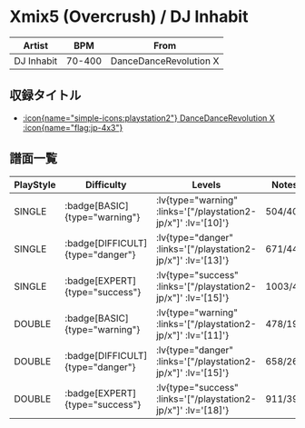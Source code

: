 # Xmix5 (Overcrush) / DJ Inhabit

|Artist|BPM|From|
|------|---|----|
|DJ Inhabit|70-400|DanceDanceRevolution X|

## 収録タイトル

- [ :icon{name="simple-icons:playstation2"} DanceDanceRevolution X :icon{name="flag:jp-4x3"} ](/playstation2-jp/x)

## 譜面一覧

|PlayStyle|Difficulty|Levels|Notes|Movie|
|---------|----------|------|-----|-----|
|SINGLE| :badge[BASIC]{type="warning"} | :lv{type="warning" :links='["/playstation2-jp/x"]' :lv='[10]'} |504/40||
|SINGLE| :badge[DIFFICULT]{type="danger"} | :lv{type="danger" :links='["/playstation2-jp/x"]' :lv='[13]'} |671/44||
|SINGLE| :badge[EXPERT]{type="success"} | :lv{type="success" :links='["/playstation2-jp/x"]' :lv='[15]'} |1003/45||
|DOUBLE| :badge[BASIC]{type="warning"} | :lv{type="warning" :links='["/playstation2-jp/x"]' :lv='[11]'} |478/19||
|DOUBLE| :badge[DIFFICULT]{type="danger"} | :lv{type="danger" :links='["/playstation2-jp/x"]' :lv='[15]'} |658/26||
|DOUBLE| :badge[EXPERT]{type="success"} | :lv{type="success" :links='["/playstation2-jp/x"]' :lv='[18]'} |911/39||
